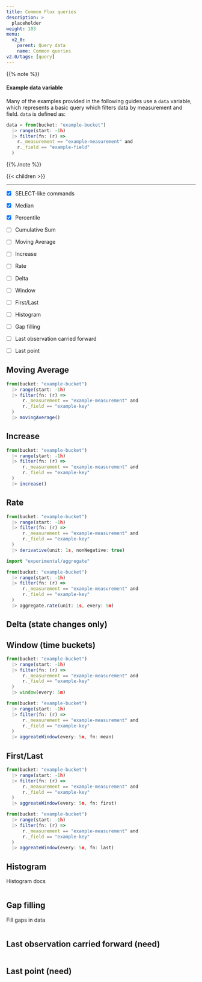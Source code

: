 ```yaml
---
title: Common Flux queries
description: >
  placeholder
weight: 103
menu:
  v2_0:
    parent: Query data
    name: Common queries
v2.0/tags: [query]
---
```



{{% note %}}
#### Example data variable
Many of the examples provided in the following guides use a `data` variable,
which represents a basic query which filters data by measurement and field.
`data` is defined as:

```js
data = from(bucket: "example-bucket")
  |> range(start: -1h)
  |> filter(fn: (r) =>
    r._measurement == "example-measurement" and
    r._field == "example-field"
  )
```
{{% /note %}}

{{< children >}}

---

- [x] SELECT-like commands
- [x] Median
- [x] Percentile
- [ ] Cumulative Sum
- [ ] Moving Average
- [ ] Increase
- [ ] Rate
- [ ] Delta
- [ ] Window
- [ ] First/Last
- [ ] Histogram
- [ ] Gap filling
- [ ] Last observation carried forward
- [ ] Last point


## Moving Average
```js
from(bucket: "example-bucket")
  |> range(start: -1h)
  |> filter(fn: (r) =>
      r._measurement == "example-measurement" and
      r._field == "example-key"
  )
  |> movingAverage()
```

## Increase
```js
from(bucket: "example-bucket")
  |> range(start: -1h)
  |> filter(fn: (r) =>
      r._measurement == "example-measurement" and
      r._field == "example-key"
  )
  |> increase()
```

## Rate
```js
from(bucket: "example-bucket")
  |> range(start: -1h)
  |> filter(fn: (r) =>
      r._measurement == "example-measurement" and
      r._field == "example-key"
  )
  |> derivative(unit: 1s, nonNegative: true)
```

```js
import "experimental/aggregate"

from(bucket: "example-bucket")
  |> range(start: -1h)
  |> filter(fn: (r) =>
      r._measurement == "example-measurement" and
      r._field == "example-key"
  )
  |> aggregate.rate(unit: 1s, every: 5m)
```

## Delta (state changes only)


## Window (time buckets)
```js
from(bucket: "example-bucket")
  |> range(start: -1h)
  |> filter(fn: (r) =>
      r._measurement == "example-measurement" and
      r._field == "example-key"
  )
  |> window(every: 5m)
```

```js
from(bucket: "example-bucket")
  |> range(start: -1h)
  |> filter(fn: (r) =>
      r._measurement == "example-measurement" and
      r._field == "example-key"
  )
  |> aggreateWindow(every: 5m, fn: mean)
```

## First/Last
```js
from(bucket: "example-bucket")
  |> range(start: -1h)
  |> filter(fn: (r) =>
      r._measurement == "example-measurement" and
      r._field == "example-key"
  )
  |> aggreateWindow(every: 5m, fn: first)
```

```js
from(bucket: "example-bucket")
  |> range(start: -1h)
  |> filter(fn: (r) =>
      r._measurement == "example-measurement" and
      r._field == "example-key"
  )
  |> aggreateWindow(every: 5m, fn: last)
```

## Histogram
Histogram docs

```js

```


## Gap filling
Fill gaps in data

```js

```


## Last observation carried forward (need)
```js

```


## Last point (need)
```js

```
